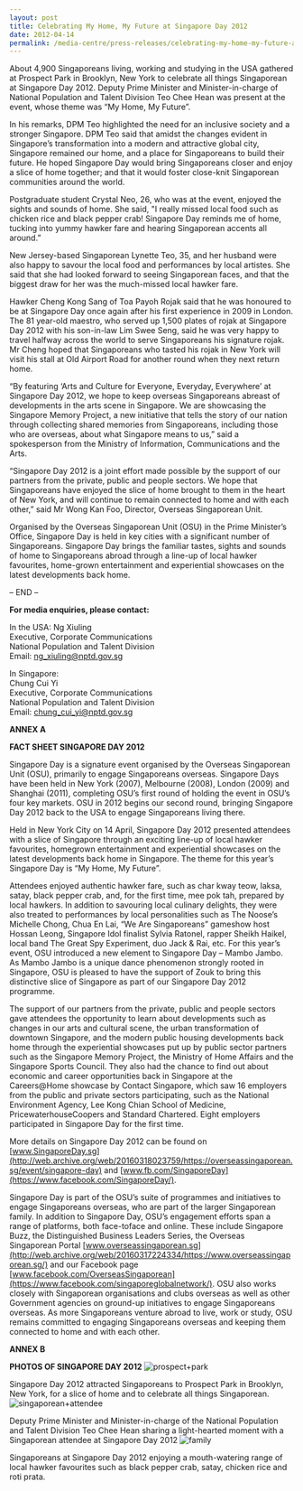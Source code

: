 ```yaml
---
layout: post
title: Celebrating My Home, My Future at Singapore Day 2012
date: 2012-04-14
permalink: /media-centre/press-releases/celebrating-my-home-my-future-at-singapore-day-2012/
---
```

About 4,900 Singaporeans living, working and studying in the USA gathered at Prospect Park in Brooklyn, New York to celebrate all things Singaporean at Singapore Day 2012. Deputy Prime Minister and Minister-in-charge of National Population and Talent Division Teo Chee Hean was present at the event, whose theme was “My Home, My Future”.

In his remarks, DPM Teo highlighted the need for an inclusive society and a stronger Singapore. DPM Teo said that amidst the changes evident in Singapore’s transformation into a modern and attractive global city, Singapore remained our home, and a place for Singaporeans to build their future. He hoped Singapore Day would bring Singaporeans closer and enjoy a slice of home together; and that it would foster close-knit Singaporean communities around the world.

Postgraduate student Crystal Neo, 26, who was at the event, enjoyed the sights and sounds of home. She said, "I really missed local food such as chicken rice and black pepper crab! Singapore Day reminds me of home, tucking into yummy hawker fare and hearing Singaporean accents all around.”

New Jersey-based Singaporean Lynette Teo, 35, and her husband were also happy to savour the local food and performances by local artistes. She said that she had looked forward to seeing Singaporean faces, and that the biggest draw for her was the much-missed local hawker fare.

Hawker Cheng Kong Sang of Toa Payoh Rojak said that he was honoured to be at Singapore Day once again after his first experience in 2009 in London. The 81 year-old maestro, who served up 1,500 plates of rojak at Singapore Day 2012 with his son-in-law Lim Swee Seng, said he was very happy to travel halfway across the world to serve Singaporeans his signature rojak. Mr Cheng hoped that Singaporeans who tasted his rojak in New York will visit his stall at Old Airport Road for another round when they next return home.

“By featuring ‘Arts and Culture for Everyone, Everyday, Everywhere’ at Singapore Day 2012, we hope to keep overseas Singaporeans abreast of developments in the arts scene in Singapore. We are showcasing the Singapore Memory Project, a new initiative that tells the story of our nation through collecting shared memories from Singaporeans, including those who are overseas, about what Singapore means to us,” said a spokesperson from the Ministry of Information, Communications and the Arts.

“Singapore Day 2012 is a joint effort made possible by the support of our partners from the private, public and people sectors. We hope that Singaporeans have enjoyed the slice of home brought to them in the heart of New York, and will continue to remain connected to home and with each other,” said Mr Wong Kan Foo, Director, Overseas Singaporean Unit.

Organised by the Overseas Singaporean Unit (OSU) in the Prime Minister’s Office, Singapore Day is held in key cities with a significant number of Singaporeans. Singapore Day brings the familiar tastes, sights and sounds of home to Singaporeans abroad through a line-up of local hawker favourites, home-grown entertainment and experiential showcases on the latest developments back home.

– END –

**For media enquiries, please contact:**

In the USA:
Ng Xiuling  
Executive, Corporate Communications  
National Population and Talent Division  
Email: [ng_xiuling@nptd.gov.sg](mailto:ng_xiuling@nptd.gov.sg)

In Singapore:  
Chung Cui Yi  
Executive, Corporate Communications  
National Population and Talent Division  
Email: [chung_cui_yi@nptd.gov.sg](mailto:chung_cui_yi@nptd.gov.sg)

**ANNEX A**

**FACT SHEET 
SINGAPORE DAY 2012**

Singapore Day is a signature event organised by the Overseas Singaporean Unit (OSU), primarily to engage Singaporeans overseas. Singapore Days have been held in New York (2007), Melbourne (2008), London (2009) and Shanghai (2011), completing OSU’s first round of holding the event in OSU’s four key markets. OSU in 2012 begins our second round, bringing Singapore Day 2012 back to the USA to engage Singaporeans living there.

Held in New York City on 14 April, Singapore Day 2012 presented attendees with a slice of Singapore through an exciting line-up of local hawker favourites, homegrown entertainment and experiential showcases on the latest developments back home in Singapore. The theme for this year’s Singapore Day is “My Home, My Future”.

Attendees enjoyed authentic hawker fare, such as char kway teow, laksa, satay, black pepper crab, and, for the first time, mee pok tah, prepared by local hawkers. In addition to savouring local culinary delights, they were also treated to performances by local personalities such as The Noose’s Michelle Chong, Chua En Lai, “We Are Singaporeans” gameshow host Hossan Leong, Singapore Idol finalist Sylvia Ratonel, rapper Sheikh Haikel, local band The Great Spy Experiment, duo Jack & Rai, etc. For this year’s event, OSU introduced a new element to Singapore Day – Mambo Jambo. As Mambo Jambo is a unique dance phenomenon strongly rooted in Singapore, OSU is pleased to have the support of Zouk to bring this distinctive slice of Singapore as part of our Singapore Day 2012 programme.

The support of our partners from the private, public and people sectors gave attendees the opportunity to learn about developments such as changes in our arts and cultural scene, the urban transformation of downtown Singapore, and the modern public housing developments back home through the experiential showcases put up by public sector partners such as the Singapore Memory Project, the Ministry of Home Affairs and the Singapore Sports Council. They also had the chance to find out about economic and career opportunities back in Singapore at the Careers@Home showcase by Contact Singapore, which saw 16 employers from the public and private sectors participating, such as the National Environment Agency, Lee Kong Chian School of Medicine, PricewaterhouseCoopers and Standard Chartered. Eight employers participated in Singapore Day for the first time.

More details on Singapore Day 2012 can be found on [www.SingaporeDay.sg](http://web.archive.org/web/20160318023759/https://overseassingaporean.sg/event/singapore-day) and [www.fb.com/SingaporeDay](https://www.facebook.com/SingaporeDay/).

Singapore Day is part of the OSU’s suite of programmes and initiatives to engage Singaporeans overseas, who are part of the larger Singaporean family. In addition to Singapore Day, OSU’s engagement efforts span a range of platforms, both face-toface and online. These include Singapore Buzz, the Distinguished Business Leaders Series, the Overseas Singaporean Portal [www.overseassingaporean.sg](http://web.archive.org/web/20160317224334/https://www.overseassingaporean.sg/) and our Facebook page [www.facebook.com/OverseasSingaporean](https://www.facebook.com/singaporeglobalnetwork/). OSU also works closely with Singaporean organisations and clubs overseas as well as other Government agencies on ground-up initiatives to engage Singaporeans overseas. As more Singaporeans venture abroad to live, work or study, OSU remains committed to engaging Singaporeans overseas and keeping them connected to home and with each other.

**ANNEX B**

**PHOTOS OF SINGAPORE DAY 2012**
![prospect+park](https://github.com/isomerpages/isomerpages-stratgroup/raw/master/images/Press%20Release%20images/prospect-park.jpg)

Singapore Day 2012 attracted Singaporeans to Prospect Park in Brooklyn, New York, for a slice of home and to celebrate all things Singaporean.
![singaporean+attendee](https://github.com/isomerpages/isomerpages-stratgroup/raw/master/images/Press%20Release%20images/singaporean-attendee.jpg)

Deputy Prime Minister and Minister-in-charge of the National Population and Talent Division Teo Chee Hean sharing a light-hearted moment with a Singaporean attendee at Singapore Day 2012
![family](https://github.com/isomerpages/isomerpages-stratgroup/raw/master/images/Press%20Release%20images/family032b845b617a6d73a304ff0000443480.png)

Singaporeans at Singapore Day 2012 enjoying a mouth-watering range of local hawker favourites such as black pepper crab, satay, chicken rice and roti prata.
